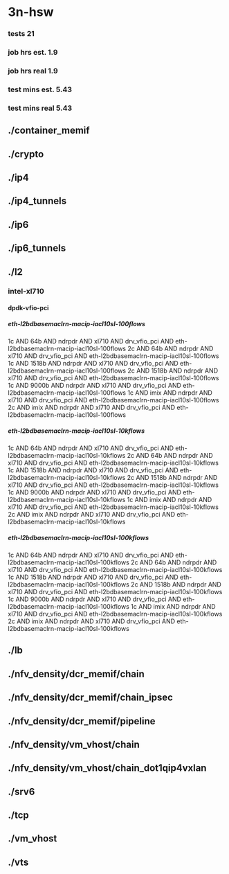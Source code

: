 # 3n-hsw
### tests 21
### job hrs est. 1.9
### job hrs real 1.9
### test mins est. 5.43
### test mins real 5.43
## ./container_memif
## ./crypto
## ./ip4
## ./ip4_tunnels
## ./ip6
## ./ip6_tunnels
## ./l2
### intel-xl710
#### dpdk-vfio-pci
##### eth-l2bdbasemaclrn-macip-iacl10sl-100flows
1c AND 64b AND ndrpdr AND xl710 AND drv_vfio_pci AND eth-l2bdbasemaclrn-macip-iacl10sl-100flows
2c AND 64b AND ndrpdr AND xl710 AND drv_vfio_pci AND eth-l2bdbasemaclrn-macip-iacl10sl-100flows
1c AND 1518b AND ndrpdr AND xl710 AND drv_vfio_pci AND eth-l2bdbasemaclrn-macip-iacl10sl-100flows
2c AND 1518b AND ndrpdr AND xl710 AND drv_vfio_pci AND eth-l2bdbasemaclrn-macip-iacl10sl-100flows
1c AND 9000b AND ndrpdr AND xl710 AND drv_vfio_pci AND eth-l2bdbasemaclrn-macip-iacl10sl-100flows
1c AND imix AND ndrpdr AND xl710 AND drv_vfio_pci AND eth-l2bdbasemaclrn-macip-iacl10sl-100flows
2c AND imix AND ndrpdr AND xl710 AND drv_vfio_pci AND eth-l2bdbasemaclrn-macip-iacl10sl-100flows
##### eth-l2bdbasemaclrn-macip-iacl10sl-10kflows
1c AND 64b AND ndrpdr AND xl710 AND drv_vfio_pci AND eth-l2bdbasemaclrn-macip-iacl10sl-10kflows
2c AND 64b AND ndrpdr AND xl710 AND drv_vfio_pci AND eth-l2bdbasemaclrn-macip-iacl10sl-10kflows
1c AND 1518b AND ndrpdr AND xl710 AND drv_vfio_pci AND eth-l2bdbasemaclrn-macip-iacl10sl-10kflows
2c AND 1518b AND ndrpdr AND xl710 AND drv_vfio_pci AND eth-l2bdbasemaclrn-macip-iacl10sl-10kflows
1c AND 9000b AND ndrpdr AND xl710 AND drv_vfio_pci AND eth-l2bdbasemaclrn-macip-iacl10sl-10kflows
1c AND imix AND ndrpdr AND xl710 AND drv_vfio_pci AND eth-l2bdbasemaclrn-macip-iacl10sl-10kflows
2c AND imix AND ndrpdr AND xl710 AND drv_vfio_pci AND eth-l2bdbasemaclrn-macip-iacl10sl-10kflows
##### eth-l2bdbasemaclrn-macip-iacl10sl-100kflows
1c AND 64b AND ndrpdr AND xl710 AND drv_vfio_pci AND eth-l2bdbasemaclrn-macip-iacl10sl-100kflows
2c AND 64b AND ndrpdr AND xl710 AND drv_vfio_pci AND eth-l2bdbasemaclrn-macip-iacl10sl-100kflows
1c AND 1518b AND ndrpdr AND xl710 AND drv_vfio_pci AND eth-l2bdbasemaclrn-macip-iacl10sl-100kflows
2c AND 1518b AND ndrpdr AND xl710 AND drv_vfio_pci AND eth-l2bdbasemaclrn-macip-iacl10sl-100kflows
1c AND 9000b AND ndrpdr AND xl710 AND drv_vfio_pci AND eth-l2bdbasemaclrn-macip-iacl10sl-100kflows
1c AND imix AND ndrpdr AND xl710 AND drv_vfio_pci AND eth-l2bdbasemaclrn-macip-iacl10sl-100kflows
2c AND imix AND ndrpdr AND xl710 AND drv_vfio_pci AND eth-l2bdbasemaclrn-macip-iacl10sl-100kflows
## ./lb
## ./nfv_density/dcr_memif/chain
## ./nfv_density/dcr_memif/chain_ipsec
## ./nfv_density/dcr_memif/pipeline
## ./nfv_density/vm_vhost/chain
## ./nfv_density/vm_vhost/chain_dot1qip4vxlan
## ./srv6
## ./tcp
## ./vm_vhost
## ./vts
